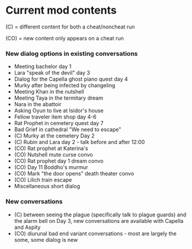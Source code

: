 # Current mod contents

(C) = different content for both a cheat/noncheat run

(CO) = new content only appears on a cheat run

### New dialog options in existing conversations
- Meeting bachelor day 1
- Lara "speak of the devil" day 3
- Dialog for the Capella ghost piano quest day 4
- Murky after being infected by changeling
- Meeting Khan in the nutshell
- Meeting Taya in the termitary dream
- Nara in the abattoir
- Asking Oyun to live at Isidor's house
- Fellow traveler item shop day 4-6
- Rat Prophet in cemetery quest day 7
- Bad Grief in cathedral "We need to escape"
- (C) Murky at the cemetery Day 2
- (C) Rubin and Lara day 2 - talk before and after 12:00
- (CO) Rat prophet at Katerina's
- (CO) Nutshell mute curse convo
- (CO) Rat prophet day 1 dream convo
- (CO) Day 11 Boddho's murmur
- (CO) Mark "the door opens" death theater convo
- (CO) Lilich train escape
- Miscellaneous short dialog

### New conversations
- (C) between seeing the plague (specifically talk to plague guards) and the alarm bell on Day 3, new conversations are available with Capella and Aspity
- (CO) diurunal bad end variant conversations - most are largely the some, some dialog is new
